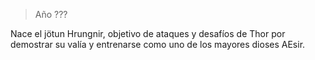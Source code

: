> Año ???

Nace el jötun Hrungnir, objetivo de ataques y desafíos de Thor por demostrar su valía y entrenarse como uno de los mayores dioses AEsir.
